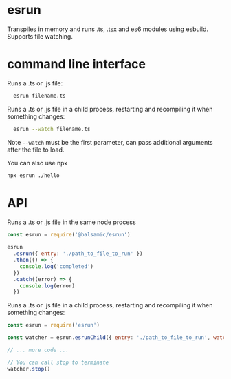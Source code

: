 # esrun

Transpiles in memory and runs .ts, .tsx and es6 modules using esbuild.
Supports file watching.

# command line interface

Runs a .ts or .js file:

```sh
  esrun filename.ts
```

Runs a .ts or .js file in a child process, restarting and recompiling it when something changes:

```sh
  esrun --watch filename.ts
```

Note `--watch` must be the first parameter, can pass additional arguments after the file to load.

You can also use npx

```sh
npx esrun ./hello
```

# API

Runs a .ts or .js file in the same node process

```js
const esrun = require('@balsamic/esrun')

esrun
  .esrun({ entry: './path_to_file_to_run' })
  .then(() => {
    console.log('completed')
  })
  .catch((error) => {
    console.log(error)
  })
```

Runs a .ts or .js file in a child process, restarting and recompiling it when something changes:

```js
const esrun = require('esrun')

const watcher = esrun.esrunChild({ entry: './path_to_file_to_run', watch: true })

// ... more code ...

// You can call stop to terminate
watcher.stop()
```
